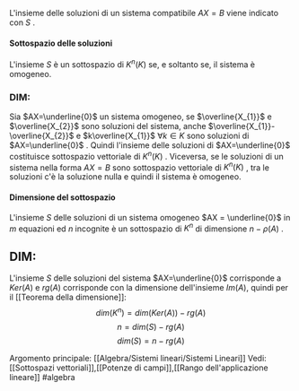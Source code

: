 L'insieme delle soluzioni di un sistema compatibile $AX=B$ viene indicato con $S$ .

#### Sottospazio delle soluzioni
L'insieme $S$ è un sottospazio di $K^{n}(K)$ se, e soltanto se, il sistema è omogeneo.

### DIM: 
Sia $AX=\underline{0}$ un sistema omogeneo, se $\overline{X_{1}}$ e $\overline{X_{2}}$ sono soluzioni del sistema, anche $\overline{X_{1}}-\overline{X_{2}}$ e $k\overline{X_{1}}$  $\forall k\in K$  sono soluzioni  di $AX=\underline{0}$ . Quindi l'insieme delle soluzioni di $AX=\underline{0}$ costituisce sottospazio vettoriale di $K^{n}(K)$ .
Viceversa, se le soluzioni di un sistema nella forma $AX=B$ sono sottospazio vettoriale di $K^{n}(K)$ , tra le soluzioni c'è la soluzione nulla e quindi il sistema è omogeneo.


#### Dimensione del sottospazio
L'insieme $S$ delle soluzioni di un sistema omogeneo $AX = \underline{0}$ in $m$ equazioni ed $n$ incognite è un sottospazio di $K^{n}$ di dimensione $n-\rho(A)$ .

## DIM:
L'insieme $S$ delle soluzioni del sistema $AX=\underline{0}$ corrisponde a $Ker(A)$ e $rg(A)$ corrisponde con la dimensione dell'insieme $Im(A)$, quindi per il [[Teorema della dimensione]]:$$dim(K^{n})=dim(Ker(A))-rg(A)$$$$n=dim(S)-rg(A)$$
$$dim(S)=n-rg(A)$$



Argomento principale: [[Algebra/Sistemi lineari/Sistemi Lineari]]
Vedi: [[Sottospazi vettoriali]],[[Potenze di campi]],[[Rango dell'applicazione lineare]]
#algebra